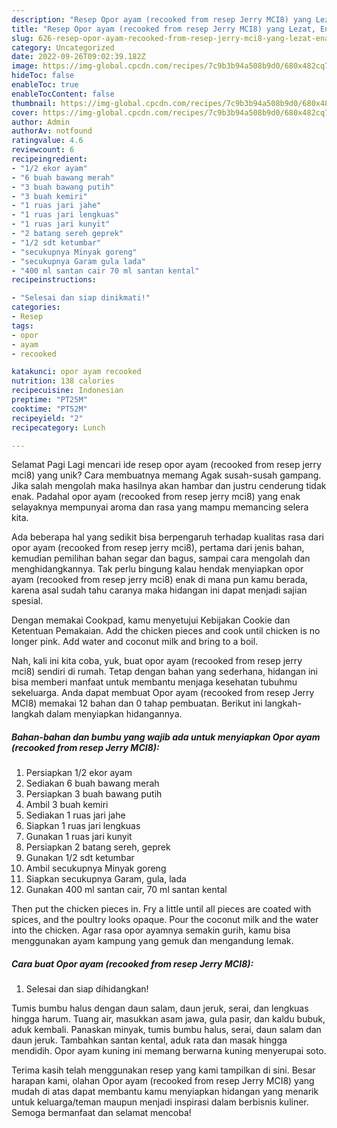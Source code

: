 ```yaml
---
description: "Resep Opor ayam (recooked from resep Jerry MCI8) yang Lezat, Enak"
title: "Resep Opor ayam (recooked from resep Jerry MCI8) yang Lezat, Enak"
slug: 626-resep-opor-ayam-recooked-from-resep-jerry-mci8-yang-lezat-enak
category: Uncategorized
date: 2022-09-26T09:02:39.182Z
image: https://img-global.cpcdn.com/recipes/7c9b3b94a508b9d0/680x482cq70/opor-ayam-recooked-from-resep-jerry-mci8-foto-resep-utama.jpg
hideToc: false
enableToc: true
enableTocContent: false
thumbnail: https://img-global.cpcdn.com/recipes/7c9b3b94a508b9d0/680x482cq70/opor-ayam-recooked-from-resep-jerry-mci8-foto-resep-utama.jpg
cover: https://img-global.cpcdn.com/recipes/7c9b3b94a508b9d0/680x482cq70/opor-ayam-recooked-from-resep-jerry-mci8-foto-resep-utama.jpg
author: Admin
authorAv: notfound
ratingvalue: 4.6
reviewcount: 6
recipeingredient:
- "1/2 ekor ayam"
- "6 buah bawang merah"
- "3 buah bawang putih"
- "3 buah kemiri"
- "1 ruas jari jahe"
- "1 ruas jari lengkuas"
- "1 ruas jari kunyit"
- "2 batang sereh geprek"
- "1/2 sdt ketumbar"
- "secukupnya Minyak goreng"
- "secukupnya Garam gula lada"
- "400 ml santan cair 70 ml santan kental"
recipeinstructions:

- "Selesai dan siap dinikmati!"
categories:
- Resep
tags:
- opor
- ayam
- recooked

katakunci: opor ayam recooked 
nutrition: 138 calories
recipecuisine: Indonesian
preptime: "PT25M"
cooktime: "PT52M"
recipeyield: "2"
recipecategory: Lunch

---
```



Selamat Pagi Lagi mencari ide resep opor ayam (recooked from resep jerry mci8) yang unik? Cara membuatnya memang Agak susah-susah gampang. Jika salah mengolah maka hasilnya akan hambar dan justru cenderung tidak enak. Padahal opor ayam (recooked from resep jerry mci8) yang enak selayaknya mempunyai aroma dan rasa yang mampu memancing selera kita.


Ada beberapa hal yang sedikit bisa berpengaruh terhadap kualitas rasa dari opor ayam (recooked from resep jerry mci8), pertama dari jenis bahan, kemudian pemilihan bahan segar dan bagus, sampai cara mengolah dan menghidangkannya. Tak perlu bingung kalau hendak menyiapkan opor ayam (recooked from resep jerry mci8) enak di mana pun kamu berada, karena asal sudah tahu caranya maka hidangan ini dapat menjadi sajian spesial.

Dengan memakai Cookpad, kamu menyetujui Kebijakan Cookie dan Ketentuan Pemakaian. Add the chicken pieces and cook until chicken is no longer pink. Add water and coconut milk and bring to a boil.


Nah, kali ini kita coba, yuk, buat opor ayam (recooked from resep jerry mci8) sendiri di rumah. Tetap dengan bahan yang sederhana, hidangan ini bisa memberi manfaat untuk membantu menjaga kesehatan tubuhmu sekeluarga. Anda dapat membuat Opor ayam (recooked from resep Jerry MCI8) memakai 12 bahan dan 0 tahap pembuatan. Berikut ini langkah-langkah dalam menyiapkan hidangannya.

<!--inarticleads1-->

##### Bahan-bahan dan bumbu yang wajib ada untuk menyiapkan Opor ayam (recooked from resep Jerry MCI8):

1. Persiapkan 1/2 ekor ayam
1. Sediakan 6 buah bawang merah
1. Persiapkan 3 buah bawang putih
1. Ambil 3 buah kemiri
1. Sediakan 1 ruas jari jahe
1. Siapkan 1 ruas jari lengkuas
1. Gunakan 1 ruas jari kunyit
1. Persiapkan 2 batang sereh, geprek
1. Gunakan 1/2 sdt ketumbar
1. Ambil secukupnya Minyak goreng
1. Siapkan secukupnya Garam, gula, lada
1. Gunakan 400 ml santan cair, 70 ml santan kental


Then put the chicken pieces in. Fry a little until all pieces are coated with spices, and the poultry looks opaque. Pour the coconut milk and the water into the chicken. Agar rasa opor ayamnya semakin gurih, kamu bisa menggunakan ayam kampung yang gemuk dan mengandung lemak. 

<!--inarticleads2-->

##### Cara buat Opor ayam (recooked from resep Jerry MCI8):


1. Selesai dan siap dihidangkan!

Tumis bumbu halus dengan daun salam, daun jeruk, serai, dan lengkuas hingga harum. Tuang air, masukkan asam jawa, gula pasir, dan kaldu bubuk, aduk kembali. Panaskan minyak, tumis bumbu halus, serai, daun salam dan daun jeruk. Tambahkan santan kental, aduk rata dan masak hingga mendidih. Opor ayam kuning ini memang berwarna kuning menyerupai soto. 

Terima kasih telah menggunakan resep yang kami tampilkan di sini. Besar harapan kami, olahan Opor ayam (recooked from resep Jerry MCI8) yang mudah di atas dapat membantu kamu menyiapkan hidangan yang menarik untuk keluarga/teman maupun menjadi inspirasi dalam berbisnis kuliner. Semoga bermanfaat dan selamat mencoba!
